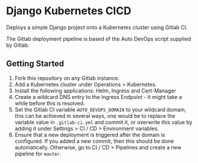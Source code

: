 # Django Kubernetes CICD
Deploys a simple Django project onto a Kubernetes cluster using Gitlab CI.

The Gitlab deployment pipeline is based of the Auto DevOps script supplied by Gitlab.

## Getting Started

1. Fork this repository on any Gitlab instance.
2. Add a Kubernetes cluster under Operations > Kubernetes.
3. Install the following applications: Helm, Ingress and Cert-Manager
4. Create a wildcard DNS entry to the Ingress Endpoint - it might take a while before this is resolved.
5. Set the Gitlab CI variable `AUTO_DEVOPS_DOMAIN` to your wildcard domain, this can be achieved in several ways, one would be to replace the variable value in `.gitlab-ci.yml` and commit it, or overwrite this value by adding it under Settings > CI / CD > Environment variables.
6. Ensure that a new deployment is triggered after the domain is configured. If you added a new commit, then this should be done automatically. Otherwise, go to CI / CD > Pipelines and create a new pipeline for `master`.